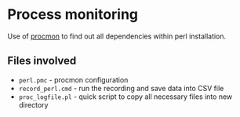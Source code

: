 
# Process monitoring

Use of [procmon](http://technet.microsoft.com/en-us/sysinternals/bb896645) to
find out all dependencies within perl installation.

## Files involved

 - `perl.pmc` - procmon configuration
 - `record_perl.cmd` - run the recording and save data into CSV file
 - `proc_logfile.pl` - quick script to copy all necessary files into new directory

